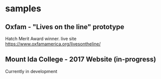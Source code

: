 # samples

## Oxfam - "Lives on the line" prototype
Hatch Merit Award winner.
live site https://www.oxfamamerica.org/livesontheline/

## Mount Ida College - 2017 Website (in-progress)
Currently in development
